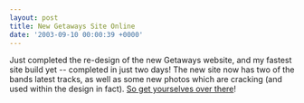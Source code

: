 ```yaml
---
layout: post
title: New Getaways Site Online
date: '2003-09-10 00:00:39 +0000'
---
```

Just completed the re-design of the new Getaways website, and my fastest site build yet -- completed in just two days! The new site now has two of the bands latest tracks, as well as some new photos which are cracking (and used within the design in fact). [So get yourselves over there][1]!

[1]: http://thegetaways.co.uk/